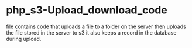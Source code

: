 # php_s3-Upload_download_code
file contains code that uploads a file to a folder on the server
then uploads the file stored in the server to s3
it also keeps a record in the database during upload.
